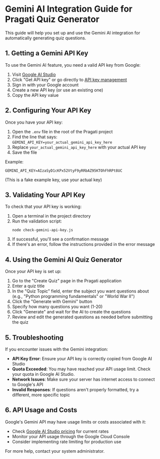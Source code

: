 # Gemini AI Integration Guide for Pragati Quiz Generator

This guide will help you set up and use the Gemini AI integration for automatically generating quiz questions.

## 1. Getting a Gemini API Key

To use the Gemini AI feature, you need a valid API key from Google:

1. Visit [Google AI Studio](https://ai.google.dev/)
2. Click "Get API key" or go directly to [API key management](https://makersuite.google.com/app/apikey)
3. Sign in with your Google account
4. Create a new API key (or use an existing one)
5. Copy the API key value

## 2. Configuring Your API Key

Once you have your API key:

1. Open the `.env` file in the root of the Pragati project
2. Find the line that says: `GEMINI_API_KEY=your_actual_gemini_api_key_here`
3. Replace `your_actual_gemini_api_key_here` with your actual API key
4. Save the file

Example:
```
GEMINI_API_KEY=AIzaSyD1cKPx52VtyF9yRRbAZ95KTOhFhRPt8UC
```
(This is a fake example key, use your actual key)

## 3. Validating Your API Key

To check that your API key is working:

1. Open a terminal in the project directory
2. Run the validation script:
   ```
   node check-gemini-api-key.js
   ```
3. If successful, you'll see a confirmation message
4. If there's an error, follow the instructions provided in the error message

## 4. Using the Gemini AI Quiz Generator

Once your API key is set up:

1. Go to the "Create Quiz" page in the Pragati application
2. Enter a quiz title
3. In the "Quiz Topic" field, enter the subject you want questions about (e.g., "Python programming fundamentals" or "World War II")
4. Click the "Generate with Gemini" button
5. Specify how many questions you want (1-20)
6. Click "Generate" and wait for the AI to create the questions
7. Review and edit the generated questions as needed before submitting the quiz

## 5. Troubleshooting

If you encounter issues with the Gemini integration:

- **API Key Error**: Ensure your API key is correctly copied from Google AI Studio
- **Quota Exceeded**: You may have reached your API usage limit. Check your quota in Google AI Studio.
- **Network Issues**: Make sure your server has internet access to connect to Google's API
- **Invalid Responses**: If questions aren't properly formatted, try a different, more specific topic

## 6. API Usage and Costs

Google's Gemini API may have usage limits or costs associated with it:

- Check [Google AI Studio pricing](https://ai.google.dev/pricing) for current rates
- Monitor your API usage through the Google Cloud Console
- Consider implementing rate limiting for production use

For more help, contact your system administrator.
